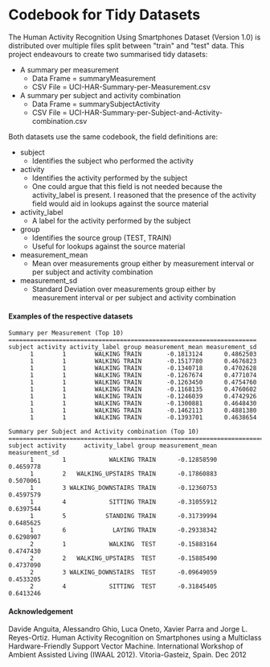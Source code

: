 Codebook for Tidy Datasets
===

The Human Activity Recognition Using Smartphones Dataset (Version 1.0) is distributed over multiple files split between "train" and "test" data. This project endeavours to create two summarised tidy datasets:

- A summary per measurement
    - Data Frame = summaryMeasurement 
    - CSV File = UCI-HAR-Summary-per-Measurement.csv
- A summary per subject and activity combination
    - Data Frame = summarySubjectActivity 
    - CSV File = UCI-HAR-Summary-per-Subject-and-Activity-combination.csv

Both datasets use the same codebook, the field definitions are:

- subject
    - Identifies the subject who performed the activity
- activity
    - Identifies the activity performed by the subject 
    - One could argue that this field is not needed because the activity_label is present. I reasoned that the presence of the activity field would aid in lookups against the source material
- activity_label
    - A label for the activity performed by the subject
- group
    - Identifies the source group (TEST, TRAIN)
    - Useful for lookups against the source material
- measurement_mean
    - Mean over measurements group either by measurement interval or per subject and activity combination
- measurement_sd
    - Standard Deviation over measurements group either by measurement interval or per subject and activity combination
    
#### Examples of the respective datasets
```
Summary per Measurement (Top 10)
=====================================================================
subject activity activity_label group measurement_mean measurement_sd
      1        1        WALKING TRAIN       -0.1813124      0.4862503
      1        1        WALKING TRAIN       -0.1517780      0.4676823
      1        1        WALKING TRAIN       -0.1340718      0.4702628
      1        1        WALKING TRAIN       -0.1267674      0.4771074
      1        1        WALKING TRAIN       -0.1263450      0.4754760
      1        1        WALKING TRAIN       -0.1168135      0.4760602
      1        1        WALKING TRAIN       -0.1246039      0.4742926
      1        1        WALKING TRAIN       -0.1300881      0.4648430
      1        1        WALKING TRAIN       -0.1462113      0.4881380
      1        1        WALKING TRAIN       -0.1393701      0.4638654
```

```
Summary per Subject and Activity combination (Top 10)
========================================================================
subject activity     activity_label group measurement_mean measurement_sd
      1        1            WALKING TRAIN      -0.12858590      0.4659778
      1        2   WALKING_UPSTAIRS TRAIN      -0.17860883      0.5070061
      1        3 WALKING_DOWNSTAIRS TRAIN      -0.12360753      0.4597579
      1        4            SITTING TRAIN      -0.31055912      0.6397544
      1        5           STANDING TRAIN      -0.31739994      0.6485625
      1        6             LAYING TRAIN      -0.29338342      0.6298907
      2        1            WALKING  TEST      -0.15883164      0.4747430
      2        2   WALKING_UPSTAIRS  TEST      -0.15885490      0.4737090
      2        3 WALKING_DOWNSTAIRS  TEST      -0.09649059      0.4533205
      2        4            SITTING  TEST      -0.31845405      0.6413246
```

#### Acknowledgement
Davide Anguita, Alessandro Ghio, Luca Oneto, Xavier Parra and Jorge L. Reyes-Ortiz. Human Activity Recognition on Smartphones using a Multiclass Hardware-Friendly Support Vector Machine. International Workshop of Ambient Assisted Living (IWAAL 2012). Vitoria-Gasteiz, Spain. Dec 2012
